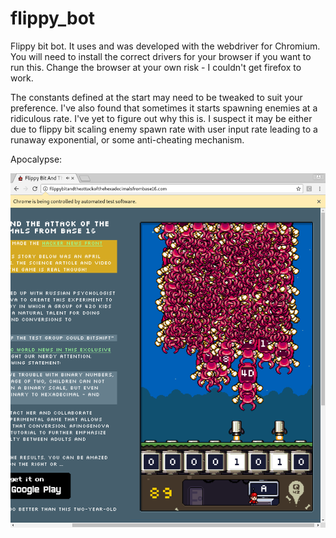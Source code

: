 # flippy\_bot
Flippy bit bot. It uses and was developed with the webdriver for Chromium. You
will need to install the correct drivers for your browser if you want to run
this. Change the browser at your own risk - I couldn't get firefox to work.

The constants defined at the start may need to be tweaked to suit your
preference. I've also found that sometimes it starts spawning enemies at a
ridiculous rate. I've yet to figure out why this is. I suspect it may be either
due to flippy bit scaling enemy spawn rate with user input rate leading to a
runaway exponential, or some anti-cheating mechanism.

Apocalypse:

![screenshot](https://github.com/elterminad0r/flippy_bot/blob/master/apocalypse.png)
